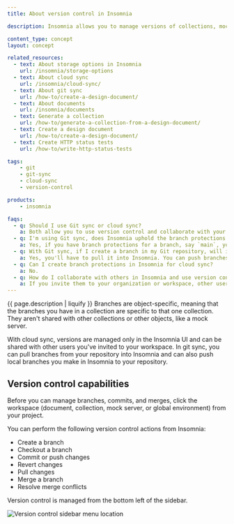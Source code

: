```yaml
---
title: About version control in Insomnia

description: Insomnia allows you to manage versions of collections, mock servers, design documents, and global environments in Insomnia, both with cloud sync and git sync.

content_type: concept
layout: concept

related_resources:
  - text: About storage options in Insomnia
    url: /insomnia/storage-options
  - text: About cloud sync
    url: /insomnia/cloud-sync/
  - text: About git sync
    url: /how-to/create-a-design-document/
  - text: About documents
    url: /insomnia/documents
  - text: Generate a collection
    url: /how-to/generate-a-collection-from-a-design-document/
  - text: Create a design document
    url: /how-to/create-a-design-document/
  - text: Create HTTP status tests
    url: /how-to/write-http-status-tests

tags:
    - git
    - git-sync
    - cloud-sync
    - version-control

products:
    - insomnia

faqs:
  - q: Should I use Git sync or cloud sync?
    a: Both allow you to use version control and collaborate with your team. You should use Git sync if you're already using a Git repository and your team requires detailed version tracking and rollback capabilities.
  - q: I'm using Git sync, does Insomnia uphold the branch protections we have in our repository?
    a: Yes, if you have branch protections for a branch, say `main`, you won't be able to push to that branch in Insomnia.
  - q: With Git sync, if I create a branch in my Git repository, will it pull that branch into Insomnia? And vice versa?
    a: Yes, you'll have to pull it into Insomnia. You can push branches you make in Insomnia to your repository.
  - q: Can I create branch protections in Insomnia for cloud sync?
    a: No.
  - q: How do I collaborate with others in Insomnia and use version control?
    a: If you invite them to your organization or workspace, other users can edit the same Insomnia entities and use the same branches for version control.
---
```


{{ page.description | liquify }}
Branches are object-specific, meaning that the branches you have in a collection are specific to that one collection. They aren't shared with other collections or other objects, like a mock server. 

With cloud sync, versions are managed only in the Insomnia UI and can be shared with other users you've invited to your workspace. In git sync, you can pull branches from your repository into Insomnia and can also push local branches you make in Insomnia to your repository.

## Version control capabilities

Before you can manage branches, commits, and merges, click the workspace (document, collection, mock server, or global environment) from your project.

You can perform the following version control actions from Insomnia:
* Create a branch
* Checkout a branch
* Commit or push changes
* Revert changes
* Pull changes
* Merge a branch
* Resolve merge conflicts

Version control is managed from the bottom left of the sidebar.

![Version control sidebar menu location](/assets/images/insomnia/version-control-menu.png)